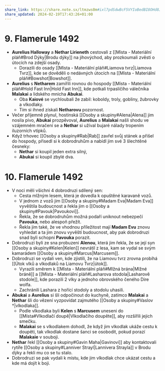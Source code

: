 ```yaml
---
share_link: https://share.note.sx/ltmzws0m#ixl7pdSdwBcF5VYIoBedBI8OHd8JmW3mbFZL4UObLsk
share_updated: 2024-02-19T17:43:26+01:00
---
```

# 9. Flamerule 1492
- **Aurelius Halloway** a **Nethar Lirieneth** cestovali z [[Místa - Materiální pláň#Brod Dýky|Brodu dýky]] na jihovýchod, aby prozkoumali zvěsti o útocích na zdejší osady.
	- Dorazili do osady [[Místa - Materiální pláň#Liamova tvrz|Liamova Tvrz]], kde se dověděli o nedávných útocích na [[Místa - Materiální pláň#Bowshot|Bowshot]].
- **Aurelius** s **Netharem** zamířili rovnou do hospody [[Místa - Materiální pláň#Hold Fast Inn|Hold Fast Inn]], kde potkali trpasličího válečníka **Malakai** a lidského mnicha **Abukai**.
	- Oba **Kaiové** se vychloubali že zabil: koboldy, troly, gobliny, žubrovky a vlkodlaky.
	- Tím si ihned získali **Netharovu** pozornost.
- Večer příjemně plynul, hostinská [[Osoby a skupiny#Alena|Alena]] jim nosila pivo, **Abukai** prozpěvoval, **Aurelius** a **Malakai** našli shodu ve vzájemném mračení se a **Nethar** si užíval bujaré nálady tropením iluzorních vtípků.
- Když trhovec [[Osoby a skupiny#Rab|Rab]] zavřel svůj stánek a přišel do hospody, přisedl si k dobrodruhům a nabídl jim své 3 šlechtěné česneky:
	- **Nethar** si koupil jeden extra silný,
	- **Abukai** si koupil zbylé dva.
# 10. Flamerule 1492
- V noci měli všichni 4 dobrodruzi sdílený sen:
	- Cesta mlžným lesem, která je dovedla k opuštěné karavaně vozů.
	- V jednom z vozů jim [[Osoby a skupiny#Madam Eva|Madam Eva]] vyvěštila budoucnost a řekla jim o [[Osoby a skupiny#Pavouk|Pavoukovi]].
	- Řekla, že se dobrodruhům možná podaří uniknout nebezpečí **Pavouka**, nebo alespoň přežít.
	- Řekla jim také, že ve vhodnou příležitost mají **Madam Evu** znovu vyhledat a ta jim znovu vyvěští budoucnost, aby pak dobrodruzi snad byli schopni **Pavouka** porazit.
- Dobrodruzi byli ze sna probuzeni **Alenou**, která jim řekla, že se její syn [[Osoby a skupiny#Kelen|Kelen]] nevrátil z lesa, kam se vydal se svým kamarádem [[Osoby a skupiny#Marcus|Marcusem]].
- Dobrodruzi se vydali ven, kde zjistili, že na Liamovu tvrz zrovna probíhá [[Útok vlků a vlkodlaků na Liamovu Tvrz|útok]].
	- Vyrazili směrem k [[Místa - Materiální pláň#Mlžná brána|Mlžné bráně]] a [[Místa - Materiální pláň#Lasharova stodola|Lasharově stodole]], kde porazili 2 vlky a jednoho obrovského čeného Dire wolfa.
	- Zachránili Lashara z hořící stodoly a stodolu uhasili.
- **Abukai** a **Aurelius** si šli odpočinout do kuchyně, zatímco **Malakai** a **Nethar** šli do vězení vyzpovídat zajmutého [[Osoby a skupiny#Vaslov †|vlkodlaka]].
	- Podle vlkodlaka byli **Kelen** s **Marcusem** uneseni do [[Místa#Vlkodlačí doupě|Vlkodlačího doupěte]], aby rozšířili jejich smečku.
	- **Malakai** se s vlkodlakem dohodl, že když jim vlkodlak ukáže cestu k doupěti, tak vlkodlak dostane šanci se osobodit, pokud porazí **Malakaie** v souboji.
- **Nethar** řekl [[Osoby a skupiny#Gavin Maha|Gavinovi]] aby kontaktovali rytíře [[Osoby a skupiny#Lanniver Strayl|Lannivera Strayla]] v Brodu dýky a řekli mu co se tu stalo.
- Dobrodruzi se pak vydali k místu, kde jim vlkodlak chce ukázat cestu a kde má dojít k boji.